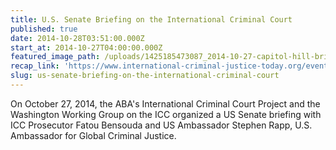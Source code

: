 ```yaml
---
title: U.S. Senate Briefing on the International Criminal Court
published: true
date: 2014-10-28T03:51:00.000Z
start_at: 2014-10-27T04:00:00.000Z
featured_image_path: /uploads/1425185473087_2014-10-27-capitol-hill-briefing-icc.jpg
recap_link: 'https://www.international-criminal-justice-today.org/events/us-senate-briefing-on-the-international-criminal-court/'
slug: us-senate-briefing-on-the-international-criminal-court
---
```



On October 27, 2014, the ABA's International Criminal Court Project and the Washington Working Group on the ICC organized a US Senate briefing with ICC Prosecutor Fatou Bensouda and US Ambassador Stephen Rapp, U.S. Ambassador for Global Criminal Justice.
